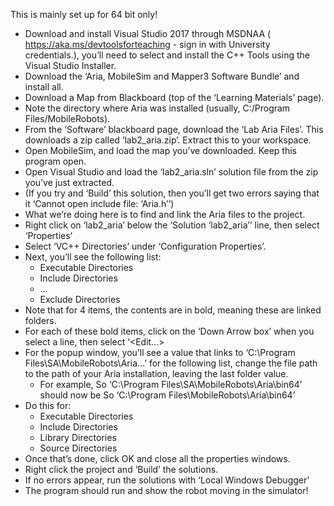 This is mainly set up for 64 bit only!

- Download and install Visual Studio 2017 through MSDNAA ( https://aka.ms/devtoolsforteaching - sign in with University credentials.), you’ll need to select and install the C++ Tools using the Visual Studio Installer.
- Download the ‘Aria, MobileSim and Mapper3 Software Bundle’ and install all.
- Download a Map from Blackboard (top of the ‘Learning Materials’ page).
- Note the directory where Aria was installed (usually, C:/Program Files/MobileRobots).
- From the ‘Software’ blackboard page, download the ‘Lab Aria Files’. This downloads a zip called ‘lab2_aria.zip’. Extract this to your workspace.
- Open MobileSim, and load the map you’ve downloaded. Keep this program open.
- Open Visual Studio and load the ‘lab2_aria.sln’ solution file from the zip you’ve just extracted.
- (If you try and ‘Build’ this solution, then you’ll get two errors saying that it ‘Cannot open include file: ‘Aria.h’’)
- What we’re doing here is to find and link the Aria files to the project.
- Right click on ‘lab2_aria’ below the ‘Solution ‘lab2_aria’’ line, then select ‘Properties’
- Select ‘VC++ Directories’ under ‘Configuration Properties’.
- Next, you’ll see the following list:
  - Executable Directories
  - Include Directories
  - …
  - Exclude Directories
- Note that for 4 items, the contents are in bold, meaning these are linked folders.
- For each of these bold items, click on the ‘Down Arrow box’ when you select a line, then select ‘<Edit…>
- For the popup window, you’ll see a value that links to ‘C:\Program Files\SA\MobileRobots\Aria…’ for the following list, change the file path to the path of your Aria installation, leaving the last folder value.
  - For example, So ‘C:\Program Files\SA\MobileRobots\Aria\bin64’ should now be So ‘C:\Program Files\MobileRobots\Aria\bin64’
- Do this for:
  - Executable Directories
  - Include Directories
  - Library Directories
  - Source Directories
- Once that’s done, click OK and close all the properties windows.
- Right click the project and ‘Build’ the solutions.
- If no errors appear, run the solutions with ‘Local Windows Debugger’
- The program should run and show the robot moving in the simulator!
